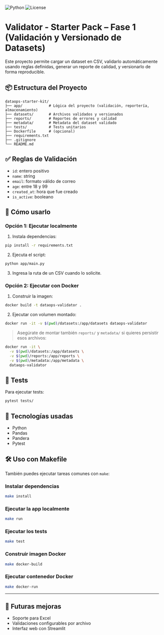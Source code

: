 ![Python](https://img.shields.io/badge/python-3.11-blue)
![License](https://img.shields.io/badge/license-MIT-green)

# Validator - Starter Pack – Fase 1 (Validación y Versionado de Datasets)

Este proyecto permite cargar un dataset en CSV, validarlo automáticamente usando reglas definidas, generar un reporte de calidad, y versionarlo de forma reproducible.

## 📦 Estructura del Proyecto

```
dataops-starter-kit/
├── app/            # Lógica del proyecto (validación, reportería, almacenamiento)
├── datasets/       # Archivos validados y versionados
├── reports/        # Reportes de errores y calidad
├── metadata/       # Metadata del dataset validado
├── tests/          # Tests unitarios
├── Dockerfile      # (opcional)
├── requirements.txt
├── .gitignore
└── README.md
```

## ✅ Reglas de Validación
- `id`: entero positivo
- `name`: string
- `email`: formato válido de correo
- `age`: entre 18 y 99
- `created_at`: hora que fue creado
- `is_active`: booleano

## 🚀 Cómo usarlo

### Opción 1: Ejecutar localmente

1. Instala dependencias:
```bash
pip install -r requirements.txt
```

2. Ejecuta el script:
```bash
python app/main.py
```

3. Ingresa la ruta de un CSV cuando lo solicite.

### Opción 2: Ejecutar con Docker

1. Construir la imagen:
```bash
docker build -t dataops-validator .
```

2. Ejecutar con volumen montado:
```bash
docker run -it -v $(pwd)/datasets:/app/datasets dataops-validator
```

> Asegúrate de montar también `reports/` y `metadata/` si quieres persistir esos archivos:
```bash
docker run -it \
  -v $(pwd)/datasets:/app/datasets \
  -v $(pwd)/reports:/app/reports \
  -v $(pwd)/metadata:/app/metadata \
  dataops-validator
```

## 🧪 Tests

Para ejecutar tests:
```bash
pytest tests/
```

## 📌 Tecnologías usadas
- Python
- Pandas
- Pandera
- Pytest

## 🛠️ Uso con Makefile

También puedes ejecutar tareas comunes con `make`:

### Instalar dependencias
```bash
make install
```

### Ejecutar la app localmente
```bash
make run
```

### Ejecutar los tests
```bash
make test
```

### Construir imagen Docker
```bash
make docker-build
```

### Ejecutar contenedor Docker
```bash
make docker-run
```

---

## 🔧 Futuras mejoras
- Soporte para Excel
- Validaciones configurables por archivo
- Interfaz web con Streamlit
